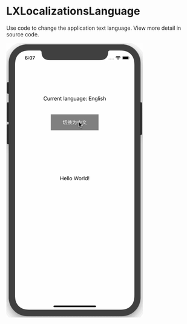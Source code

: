 # LXLocalizationsLanguage

Use code to change the application text language.
View more detail in source code.

![localizationsLanguage.gif](localizationsLanguage.gif)
